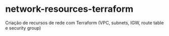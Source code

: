 # network-resources-terraform
Criação de recursos de rede com Terraform (VPC, subnets, IGW, route table e security group)
